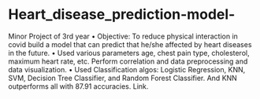# Heart_disease_prediction-model-
Minor Project of 3rd year
• Objective: To reduce physical interaction in covid build a model that can predict that
he/she affected by heart diseases in the future.
• Used various parameters age, chest pain type, cholesterol, maximum heart rate, etc.
Perform correlation and data preprocessing and data visualization.
• Used Classification algos: Logistic Regression, KNN, SVM, Decision Tree Classifier, and
Random Forest Classifier. And KNN outperforms all with 87.91 accuracies. Link.
